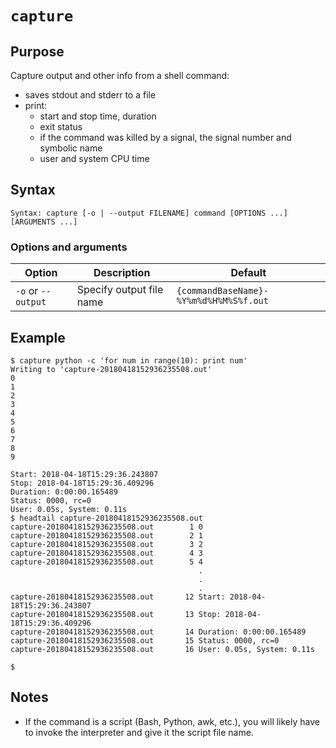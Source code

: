 # `capture`

## Purpose
Capture output and other info from a shell command:

  - saves stdout and stderr to a file
  - print:
    - start and stop time, duration
    - exit status
    - if the command was killed by a signal, the signal number and symbolic name
    - user and system CPU time

## Syntax
```
Syntax: capture [-o | --output FILENAME] command [OPTIONS ...] [ARGUMENTS ...]
```

### Options and arguments
| Option | Description | Default |
| ------ | ----------- | ------- |
|  `-o` or `--output`  | Specify output file name | `{commandBaseName}-%Y%m%d%H%M%S%f.out` |

## Example

```
$ capture python -c 'for num in range(10): print num'
Writing to 'capture-20180418152936235508.out'
0
1
2
3
4
5
6
7
8
9

Start: 2018-04-18T15:29:36.243807
Stop: 2018-04-18T15:29:36.409296
Duration: 0:00:00.165489
Status: 0000, rc=0
User: 0.05s, System: 0.11s
$ headtail capture-20180418152936235508.out
capture-20180418152936235508.out        1 0
capture-20180418152936235508.out        2 1
capture-20180418152936235508.out        3 2
capture-20180418152936235508.out        4 3
capture-20180418152936235508.out        5 4
                                          .
                                          .
                                          .
capture-20180418152936235508.out       12 Start: 2018-04-18T15:29:36.243807
capture-20180418152936235508.out       13 Stop: 2018-04-18T15:29:36.409296
capture-20180418152936235508.out       14 Duration: 0:00:00.165489
capture-20180418152936235508.out       15 Status: 0000, rc=0
capture-20180418152936235508.out       16 User: 0.05s, System: 0.11s

$
```

## Notes

- If the command is a script (Bash, Python, awk, etc.), you will likely have to invoke the interpreter and give it the script file name.
